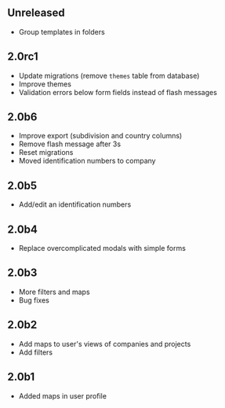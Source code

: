 Unreleased
----------

- Group templates in folders

2.0rc1
------

- Update migrations (remove `themes` table from database)
- Improve themes
- Validation errors below form fields instead of flash messages

2.0b6
-----

- Improve export (subdivision and country columns)
- Remove flash message after 3s
- Reset migrations
- Moved identification numbers to company

2.0b5
-----

- Add/edit an identification numbers

2.0b4
-----

- Replace overcomplicated modals with simple forms

2.0b3
-----

- More filters and maps
- Bug fixes

2.0b2
-----

- Add maps to user's views of companies and projects
- Add filters

2.0b1
-----

- Added maps in user profile
